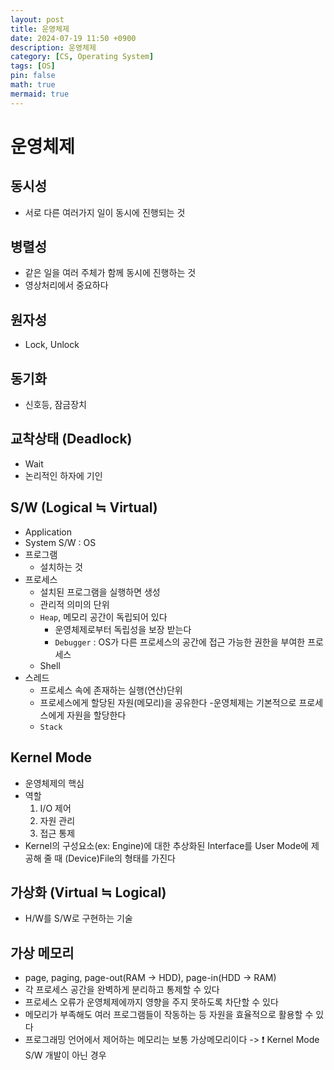 ```yaml
---
layout: post
title: 운영체제
date: 2024-07-19 11:50 +0900
description: 운영체제
category: [CS, Operating System]
tags: [OS]
pin: false
math: true
mermaid: true
---
```

# 운영체제
## 동시성
- 서로 다른 여러가지 일이 동시에 진행되는 것
## 병렬성
- 같은 일을 여러 주체가 함께 동시에 진행하는 것
- 영상처리에서 중요하다
## 원자성
- Lock, Unlock
## 동기화
- 신호등, 잠금장치
## 교착상태 (Deadlock)
- Wait
- 논리적인 하자에 기인
## S/W (Logical ≒ Virtual)
- Application 
- System S/W : OS
- 프로그램
  - 설치하는 것
- 프로세스
  - 설치된 프로그램을 실행하면 생성
  - 관리적 의미의 단위
  - `Heap`, 메모리 공간이 독립되어 있다
    - 운영체제로부터 독립성을 보장 받는다
    - `Debugger` : OS가 다른 프로세스의 공간에 접근 가능한 권한을 부여한 프로세스
  - Shell
- 스레드
  - 프로세스 속에 존재하는 실행(연산)단위
  - 프로세스에게 할당된 자원(메모리)을 공유한다
    -운영체제는 기본적으로 프로세스에게 자원을 할당한다
  - `Stack`
## Kernel Mode
- 운영체제의 핵심
- 역할
  1. I/O 제어
  2. 자원 관리
  3. 접근 통제
- Kernel의 구성요소(ex: Engine)에 대한 추상화된 Interface를 User Mode에 제공해 줄 때 (Device)File의 형태를 가진다
## 가상화 (Virtual ≒ Logical)
- H/W를 S/W로 구현하는 기술
## 가상 메모리
- page, paging, page-out(RAM -> HDD), page-in(HDD -> RAM)
- 각 프로세스 공간을 완벽하게 분리하고 통제할 수 있다
- 프로세스 오류가 운영체제에까지 영향을 주지 못하도록 차단할 수 있다
- 메모리가 부족해도 여러 프로그램들이 작동하는 등 자원을 효율적으로 활용할 수 있다
- 프로그래밍 언어에서 제어하는 메모리는 보통 가상메모리이다 -> ❗ Kernel Mode S/W 개발이 아닌 경우